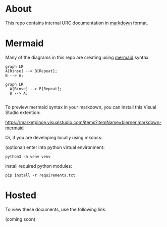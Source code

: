 # About

This repo contains internal URC documentation in [markdown](https://daringfireball.net/projects/markdown/) format.

# Mermaid

Many of the diagrams in this repo are creating using  [mermaid](https://mermaid.js.org/) syntax.

    graph LR
    A[Rinse] --> B[Repeat];
    B --> A;


``` mermaid
graph LR
  A[Rinse] --> B[Repeat];
  B --> A;
  
```

To preview mermaid syntax in your markdown, you can install this Visual Studio extention:

https://marketplace.visualstudio.com/items?itemName=bierner.markdown-mermaid


Or, if you are developing locally using mkdocs:

(optional) enter into python virtual environment:

    python3 -m venv venv

install required python modules:
 
    pip install -r requirements.txt

# Hosted

To view these documents, use the following link:

(coming soon)
